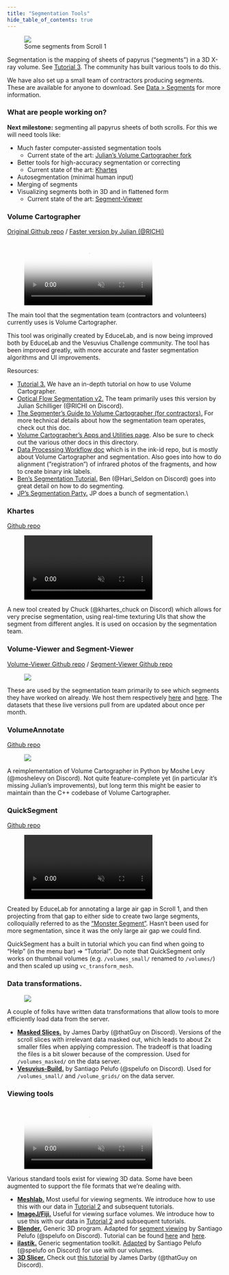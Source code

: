 ```yaml
---
title: "Segmentation Tools"
hide_table_of_contents: true
---
```


<head>
  <html data-theme="dark" />

  <meta
    name="description"
    content="A $1,000,000+ machine learning and computer vision competition"
  />

  <meta property="og:type" content="website" />
  <meta property="og:url" content="https://scrollprize.org" />
  <meta property="og:title" content="Vesuvius Challenge" />
  <meta
    property="og:description"
    content="A $1,000,000+ machine learning and computer vision competition"
  />
  <meta
    property="og:image"
    content="https://scrollprize.org/img/social/opengraph.jpg"
  />

  <meta property="twitter:card" content="summary_large_image" />
  <meta property="twitter:url" content="https://scrollprize.org" />
  <meta property="twitter:title" content="Vesuvius Challenge" />
  <meta
    property="twitter:description"
    content="A $1,000,000+ machine learning and computer vision competition"
  />
  <meta
    property="twitter:image"
    content="https://scrollprize.org/img/social/opengraph.jpg"
  />
</head>

<figure className="max-w-[500px]">
  <div className="w-[100%]"><div className="overflow-hidden mb-2"><img loading="eager" src="/img/data/segmentation-animation.webp" className="w-[100%] mt-[-30px] mb-[-50px]"/></div>
  <figcaption className="mt-0">Some segments from Scroll 1</figcaption></div>
</figure>

Segmentation is the mapping of sheets of papyrus (“segments”) in a 3D X-ray volume. See [Tutorial 3](tutorial3). The community has built various tools to do this.

We have also set up a small team of contractors producing segments. These are available for anyone to download. See [Data > Segments](data_segments) for more information.

### What are people working on?

<div><strong>Next milestone:</strong> segmenting all papyrus sheets of both scrolls. For this we will need tools like:</div>

- Much faster computer-assisted segmentation tools
  - Current state of the art: [Julian’s Volume Cartographer fork](#volume-cartographer)
- Better tools for high-accuracy segmentation or correcting
  - Current state of the art: [Khartes](#khartes)
- Autosegmentation (minimal human input)
- Merging of segments
- Visualizing segments both in 3D and in flattened form
  - Current state of the art: [Segment-Viewer](#volume-viewer-and-segment-viewer)

### Volume Cartographer

[Original Github repo](https://github.com/educelab/volume-cartographer) / [Faster version by Julian (@RICHI)](https://github.com/schillij95/volume-cartographer-papyrus)

<figure class="">
  <video autoPlay playsInline muted loop className="w-[100%] max-w-[600px] rounded" poster="/img/tutorials/vc-segmentation3.jpg">
    <source src="/img/tutorials/vc-segmentation3.webm" type="video/webm"/>
    <source src="/img/tutorials/vc-segmentation3.mp4" type="video/mp4"/>
  </video>
</figure>

The main tool that the segmentation team (contractors and volunteers) currently uses is Volume Cartographer.

This tool was originally created by EduceLab, and is now being improved both by EduceLab and the Vesuvius Challenge community. The tool has been improved greatly, with more accurate and faster segmentation algorithms and UI improvements.

<div>Resources:</div>

* [Tutorial 3.](tutorial3) We have an in-depth tutorial on how to use Volume Cartographer.
* [Optical Flow Segmentation v2.](https://github.com/educelab/volume-cartographer/pull/34) The team primarily uses this version by Julian Schilliger (@RICHI on Discord).
* [The Segmenter’s Guide to Volume Cartographer (for contractors).](https://docs.google.com/document/d/11B9Gy1gJRye_NQHphwbIxINvactUchJJsJOJi1FKrgI/edit?usp=sharing) For more technical details about how the segmentation team operates, check out this doc.
* [Volume Cartographer’s Apps and Utilities page](https://github.com/educelab/volume-cartographer/blob/develop/docs/pages/apps-list.md). Also be sure to check out the various other docs in this directory.
* [Data Processing Workflow doc](https://github.com/educelab/ink-id/blob/develop/docs/data-processing-workflow.md) which is in the ink-id repo, but is mostly about Volume Cartographer and segmentation. Also goes into how to do alignment (”registration”) of infrared photos of the fragments, and how to create binary ink labels.
* [Ben’s Segmentation Tutorial.](https://www.youtube.com/watch?v=gcSQKiHdISw) Ben (@Hari_Seldon on Discord) goes into great detail on how to do segmenting.
* [JP’s Segmentation Party.](https://www.youtube.com/watch?v=zKMVNaA2GdU) JP does a bunch of segmentation.\

### Khartes

[Github repo](https://github.com/KhartesViewer/khartes)

<figure class="">
  <video autoPlay playsInline muted loop className="w-[100%] max-w-[600px] rounded">
    <source src="/img/progress/khartes.webm" type="video/webm"/>
    <source src="/img/progress/khartes.mp4" type="video/mp4"/>
  </video>
</figure>

A new tool created by Chuck (@khartes_chuck on Discord) which allows for very precise segmentation, using real-time texturing UIs that show the segment from different angles. It is used on occasion by the segmentation team.

### Volume-Viewer and Segment-Viewer

[Volume-Viewer Github repo](https://github.com/tomhsiao1260/volume-viewer) / [Segment-Viewer Github repo](https://github.com/tomhsiao1260/segment-viewer)

<figure className="max-w-[500px] ">
  <div className="w-[100%]"><div className="overflow-hidden mb-2"><img loading="eager" src="/img/data/segmentation-animation.webp" className="w-[100%] mt-[-30px] mb-[-50px]"/></div></div>
</figure>

These are used by the segmentation team primarily to see which segments they have worked on already. We host them respectively [here](http://37.19.207.113:5173/) and [here](http://37.19.207.113:5174/). The datasets that these live versions pull from are updated about once per month.

### VolumeAnnotate

[Github repo](https://github.com/MosheLevy20/VolumeAnnotate)

<figure className="max-w-[600px] ">
  <img src="/img/progress/volumeannotate.png" className="w-[100%]"/>
</figure>

A reimplementation of Volume Cartographer in Python by Moshe Levy (@moshelevy on Discord). Not quite feature-complete yet (in particular it’s missing Julian’s improvements), but long term this might be easier to maintain than the C++ codebase of Volume Cartographer.

### QuickSegment

[Github repo](https://github.com/educelab/quick-segment)

<figure class="">
  <video autoPlay playsInline muted loop className="w-[100%] max-w-[600px] rounded">
    <source src="/img/progress/quicksegment.mp4" type="video/mp4"/>
  </video>
</figure>

Created by EduceLab for annotating a large air gap in Scroll 1, and then projecting from that gap to either side to create two large segments, colloquially referred to as the [“Monster Segment”](data_segments#monster-segment). Hasn’t been used for more segmentation, since it was the only large air gap we could find.

QuickSegment has a built in tutorial which you can find when going to “Help” (in the menu bar) => “Tutorial”. Do note that QuickSegment only works on thumbnail volumes (e.g. `/volumes_small/` renamed to `/volumes/`) and then scaled up using `vc_transform_mesh`.

### Data transformations.

<figure className="max-w-[350px] w-[75%] ">
  <img src="/img/progress/masked.png" className="w-[100%]"/>
</figure>

A couple of folks have written data transformations that allow tools to more efficiently load data from the server.

* [**Masked Slices.**](https://github.com/JamesDarby345/segment-anything-vesuvius) by James Darby (@thatGuy on Discord). Versions of the scroll slices with irrelevant data masked out, which leads to about 2x smaller files when applying compression. The tradeoff is that loading the files is a bit slower because of the compression. Used for `/volumes_masked/` on the data server.
* [**Vesuvius-Build.**](https://github.com/spelufo/vesuvius-build/) by Santiago Pelufo (@spelufo on Discord). Used for `/volumes_small/` and `/volume_grids/` on the data server.

### Viewing tools

<figure class="max-w-[500px] ">
  <video autoPlay playsInline loop muted className="w-[100%] rounded-xl" poster="/img/tutorials/mesh-rotate2.jpg">
    <source src="/img/tutorials/mesh-rotate2.webm" type="video/webm"/>
    <source src="/img/tutorials/mesh-rotate2.mp4" type="video/mp4"/>
  </video>
</figure>

Various standard tools exist for viewing 3D data. Some have been augmented to support the file formats that we’re dealing with.

* [**Meshlab.**](https://www.meshlab.net/) Most useful for viewing segments. We introduce how to use this with our data in [Tutorial 2](tutorial2) and subsequent tutorials.
* [**ImageJ/Fiji.**](https://imagej.net/software/fiji/) Useful for viewing surface volumes. We introduce how to use this with our data in [Tutorial 2](tutorial2) and subsequent tutorials.
* [**Blender.**](https://www.blender.org/) Generic 3D program. Adapted for [segment viewing](https://github.com/spelufo/vesuvius-blender) by Santiago Pelufo (@spelufo on Discord). Tutorial can be found [here](https://github.com/spelufo/vesuvius-blender/blob/main/modeling.md) and [here](https://www.youtube.com/watch?v=TdPzqBzCfqw).
* [**ilastik.**](https://www.ilastik.org/) Generic segmentation toolkit. [Adapted](https://github.com/spelufo/vesuvius-build/blob/main/cell_tif_to_h5.jl) by Santiago Pelufo (@spelufo on Discord) for use with our volumes.
* [**3D Slicer.**](https://www.slicer.org/) Check out [this tutorial](https://discord.com/channels/1079907749569237093/1079907750265499772/1103821757741289513) by James Darby (@thatGuy on Discord).

<!--
https://www.kaggle.com/code/brettolsen/efficient-zarr-loading-and-caching/notebook
https://discord.com/channels/1079907749569237093/1079907750265499772/1105250077758464120
https://github.com/lukeboi/scroll-viewer

https://twitter.com/CJHandmer/status/1644940811837276161?s=20
 -->
